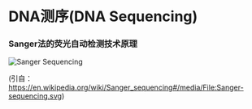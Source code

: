 # DNA测序(DNA Sequencing)

### Sanger法的荧光自动检测技术原理
![Sanger Sequencing](http://www.ligene.cn/images/book/Sanger-sequencing.svg)

(引自：https://en.wikipedia.org/wiki/Sanger_sequencing#/media/File:Sanger-sequencing.svg)
